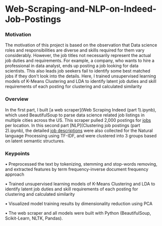 # Web-Scraping-and-NLP-on-Indeed-Job-Postings

### Motivation

The motivation of this project is based on the observation that Data science roles and responsibilities are diverse and skills required for them vary considerably. However, the job titles not necessarily represent the actual job duties and requirements. For example, a company, who wants to hire a professional in data analyst, ends up posting a job looking for data scientists. This also leads job seekers fail to identify some best matched jobs if they don't look into the details. Here, I trained unsupervised learning models of K-Means Clustering and LDA to identify latent job duties and skill requirements of each posting for clustering and calculated similarity 

### Overview

In the first part, I built [a web scraper](Web Scraping Indeed (part 1).ipynb), which used BeautifulSoup to parse data science related job listings in multiple cities across the US. This scraper pulled 2,000 postings for [jobs](Indeed_data.csv) per location. In this second part [NLP](Clustering job postings (part 2).ipynb), the detailed [job descriptions](JD.txt) were also collected for the Natural language Processing using TF-IDF, and were clustered into 3 groups based on latent semantic structures.   

### Keypoints
•	Preprocessed the text by tokenizing, stemming and stop-words removing, and extracted features by term frequency-inverse document frequency approach

•	Trained unsupervised learning models of K-Means Clustering and LDA to identify latent job duties and skill requirements of each posting for clustering and calculated similarity 

•	Visualized model training results by dimensionality reduction using PCA

•	The web scraper and all models were built with Python (BeautifulSoup, Scikit-Learn, NLTK, Pandas). 
